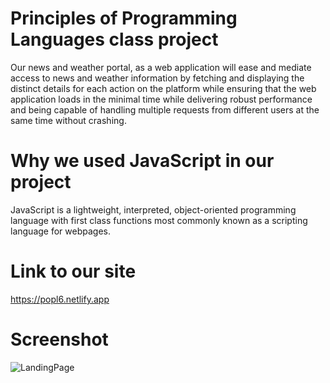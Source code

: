 # Principles of Programming Languages class project
Our news and weather portal, as a web application will ease and mediate access to news and weather information by fetching and displaying the distinct details for each action on the platform while ensuring that the web application loads in the minimal time while delivering robust performance and being capable of handling multiple requests from different users at the same time without crashing. 

# Why we used JavaScript in our project
JavaScript is a lightweight, interpreted, object-oriented programming language with first class functions most commonly known as a scripting language for webpages.

# Link to our site
https://popl6.netlify.app

# Screenshot
![LandingPage](https://user-images.githubusercontent.com/63339234/163708963-e9be2ff1-20fe-4385-9d4c-634c72f080dc.jpg)

